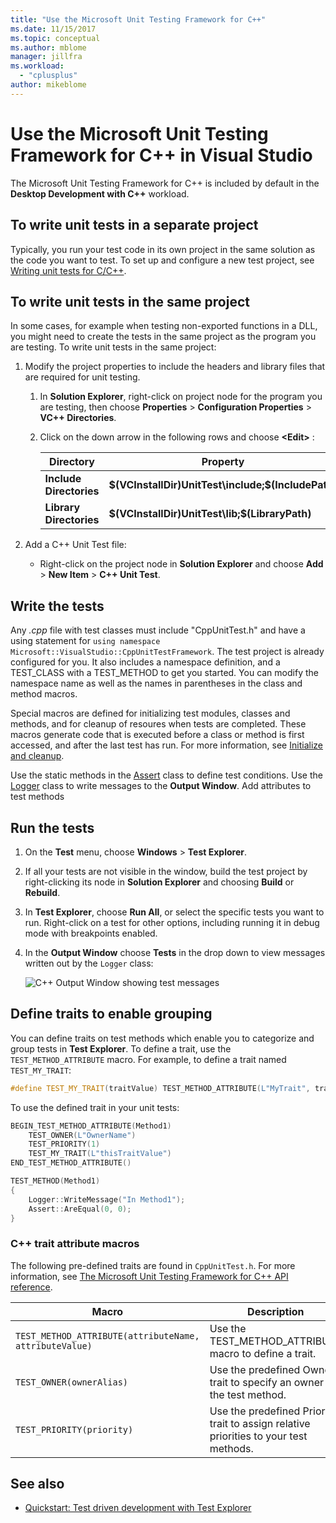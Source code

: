 ```yaml
---
title: "Use the Microsoft Unit Testing Framework for C++"
ms.date: 11/15/2017
ms.topic: conceptual
ms.author: mblome
manager: jillfra
ms.workload:
  - "cplusplus"
author: mikeblome
---
```

# Use the Microsoft Unit Testing Framework for C++ in Visual Studio

The Microsoft Unit Testing Framework for C++ is included by default in the **Desktop Development with C++** workload.

##  <a name="separate_project"></a> To write unit tests in a separate project

Typically, you run your test code in its own project in the same solution as the code you want to test. To set up and configure a new test project, see [Writing unit tests for C/C++](writing-unit-tests-for-c-cpp.md).

##  <a name="same_project"></a> To write unit tests in the same project

In some cases, for example when testing non-exported functions in a DLL, you might need to create the tests in the same project as the program you are testing. To write unit tests in the same project:

1. Modify the project properties to include the headers and library files that are required for unit testing.

   1. In **Solution Explorer**, right-click on project node for the program you are testing, then choose **Properties** > **Configuration Properties** > **VC++ Directories**.

   2. Click on the down arrow in the following rows and choose **\<Edit>** :


      | Directory | Property |
      |-| - |
      | **Include Directories** | **$(VCInstallDir)UnitTest\include;$(IncludePath)** |
      | **Library Directories** | **$(VCInstallDir)UnitTest\lib;$(LibraryPath)** |


2. Add a C++ Unit Test file:

   -   Right-click on the project node in **Solution Explorer** and choose **Add** > **New Item** > **C++ Unit Test**.

## Write the tests

Any *.cpp* file with test classes must include "CppUnitTest.h" and have a using statement for `using namespace Microsoft::VisualStudio::CppUnitTestFramework`. The test project is already configured for you. It also includes a namespace definition, and a TEST_CLASS with a TEST_METHOD to get you started. You can modify the namespace name as well as the names in parentheses in the class and method macros.

Special macros are defined for initializing test modules, classes and methods, and for cleanup of resoures when tests are completed. These macros generate code that is executed before a class or method is first accessed, and after the last test has run. For more information, see [Initialize and cleanup](microsoft-visualstudio-testtools-cppunittestframework-api-reference.md#Initialize_and_cleanup).

Use the static methods in the [Assert](microsoft-visualstudio-testtools-cppunittestframework-api-reference.md#general_asserts) class to define test conditions. Use the [Logger](microsoft-visualstudio-testtools-cppunittestframework-api-reference.md#logger) class to write messages to the **Output Window**. Add attributes to test methods

## Run the tests

1. On the **Test** menu, choose **Windows** > **Test Explorer**.
2. If all your tests are not visible in the window, build the test project by right-clicking its node in **Solution Explorer** and choosing **Build** or **Rebuild**.

3. In **Test Explorer**, choose **Run All**, or select the specific tests you want to run. Right-click on a test for other options, including running it in debug mode with breakpoints enabled.
4. In the **Output Window** choose **Tests** in the drop down to view messages written out by the `Logger` class:

   ![C++ Output Window showing test messages](media/cpp-test-output-window.png)

## Define traits to enable grouping

You can define traits on test methods which enable you to categorize and group tests in **Test Explorer**. To define a trait, use the `TEST_METHOD_ATTRIBUTE` macro. For example, to define a trait named `TEST_MY_TRAIT`:

```cpp
#define TEST_MY_TRAIT(traitValue) TEST_METHOD_ATTRIBUTE(L"MyTrait", traitValue)
```

 To use the defined trait in your unit tests:

```cpp
BEGIN_TEST_METHOD_ATTRIBUTE(Method1)
    TEST_OWNER(L"OwnerName")
    TEST_PRIORITY(1)
    TEST_MY_TRAIT(L"thisTraitValue")
END_TEST_METHOD_ATTRIBUTE()

TEST_METHOD(Method1)
{
    Logger::WriteMessage("In Method1");
    Assert::AreEqual(0, 0);
}
```

### C++ trait attribute macros

The following pre-defined traits are found in `CppUnitTest.h`. For more information, see [The Microsoft Unit Testing Framework for C++ API reference](microsoft-visualstudio-testtools-cppunittestframework-api-reference.md).

|Macro|Description|
|-|-----------------|
|`TEST_METHOD_ATTRIBUTE(attributeName, attributeValue)`|Use the TEST_METHOD_ATTRIBUTE macro to define a trait.|
|`TEST_OWNER(ownerAlias)`|Use the predefined Owner trait to specify an owner of the test method.|
|`TEST_PRIORITY(priority)`|Use the predefined Priority trait to assign relative priorities to your test methods.|

## See also

- [Quickstart: Test driven development with Test Explorer](../test/quick-start-test-driven-development-with-test-explorer.md)
